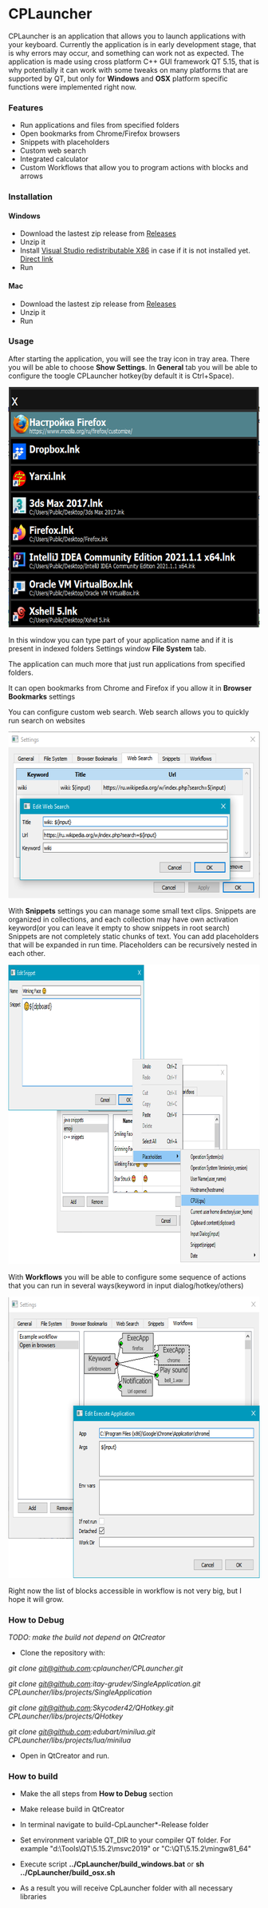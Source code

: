 # CPLauncher
CPLauncher is an application that allows you to launch applications with your keyboard.
Currently the application is in early development stage, that is why errors may occur, and something can work not as expected.
The application is made using cross platform C++ GUI framework
QT 5.15, that is why potentially it can work with some tweaks on many platforms that are supported by QT,
but only for **Windows** and **OSX** platform specific functions were implemented right now.

### Features
* Run applications and files from specified folders
* Open bookmarks from Chrome/Firefox browsers
* Snippets with placeholders
* Custom web search
* Integrated calculator
* Custom Workflows that allow you to program actions with blocks and arrows 

### Installation
#### Windows
* Download the lastest zip release from [Releases](https://github.com/cplauncher/CPLauncher/releases/)
* Unzip it
* Install [Visual Studio redistributable X86](https://docs.microsoft.com/en-us/cpp/windows/latest-supported-vc-redist?view=msvc-170) in case if it is not installed yet. [Direct link](https://aka.ms/vs/17/release/vc_redist.x86.exe)
* Run
#### Mac
* Download the lastest zip release from [Releases](https://github.com/cplauncher/CPLauncher/releases/)
* Unzip it
* Run

### Usage
After starting the application, you will see the tray icon in tray area. There you will be able to choose **Show Settings**.
In **General** tab you will be able to configure the toogle CPLauncher hotkey(by default it is Ctrl+Space).
<p align="center">
  <img src="https://raw.githubusercontent.com/cplauncher/CPLauncher/master/readme_resources/cplauncher_input_dialog.png" alt="Main CPLauncher input dialog" width="613" height="481" />
</p>

In this window you can type part of your application name and if it is present in indexed folders Settings window **File System** tab.

The application can much more that just run applications from specified folders.

It can open bookmarks from Chrome and Firefox if you allow it in **Browser Bookmarks** settings

You can configure custom web search. Web search allows you to quickly run search on websites
<p align="center">
  <img src="https://raw.githubusercontent.com/cplauncher/CPLauncher/master/readme_resources/websearch_settings.png" alt="Websearch settings" width="588" height="333" />
</p>

With **Snippets** settings you can manage some small text clips.
Snippets are organized in collections, and each collection may have own activation keyword(or you can leave it empty to show snippets in root search)  
Snippets are not completely static chunks of text. You can add placeholders that will be expanded in run time. Placeholders can be recursively nested in each other.
<p align="center">
  <img src="https://raw.githubusercontent.com/cplauncher/CPLauncher/master/readme_resources/snippets_settings.png" alt="Snippets settings" width="873" height="600" />
</p>

With **Workflows** you will be able to configure some sequence of actions that you can run in several ways(keyword in input dialog/hotkey/others)
<p align="center">
  <img src="https://raw.githubusercontent.com/cplauncher/CPLauncher/master/readme_resources/workflow_settings.png" alt="Workflow settings" width="650" height="563" />
</p>
Right now the list of blocks accessible in workflow is not very big, but I hope it will grow.


### How to Debug
*TODO: make the build not depend on QtCreator*

* Clone the repository with:

*git clone git@github.com:cplauncher/CPLauncher.git*

*git clone git@github.com:itay-grudev/SingleApplication.git CPLauncher/libs/projects/SingleApplication*

*git clone git@github.com:Skycoder42/QHotkey.git CPLauncher/libs/projects/QHotkey*

*git clone git@github.com:edubart/minilua.git CPLauncher/libs/projects/lua/minilua*

* Open in QtCreator and run.

### How to build

* Make the all steps from **How to Debug** section

* Make release build in QtCreator

* In terminal navigate to build-CpLauncher*-Release folder

* Set environment variable QT_DIR to your compiler QT folder. For example "d:\Tools\QT\5.15.2\msvc2019" or "C:\QT\5.15.2\mingw81_64"

* Execute script **../CpLauncher/build_windows.bat** or **sh ../CpLauncher/build_osx.sh**

* As a result you will receive CpLauncher folder with all necessary libraries